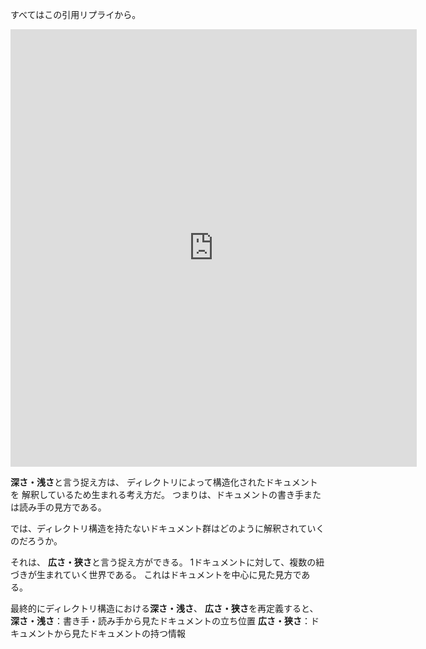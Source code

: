 すべてはこの引用リプライから。

<iframe border=0 frameborder=0 height=700 width=650
 src="https://twitframe.com/show?url=https://twitter.com/SF_yomi/status/1467845714651000832"></iframe>
 

**深さ・浅さ**と言う捉え方は、
ディレクトリによって構造化されたドキュメントを
解釈しているため生まれる考え方だ。
つまりは、ドキュメントの書き手または読み手の見方である。

では、ディレクトリ構造を持たないドキュメント群はどのように解釈されていくのだろうか。

それは、
**広さ・狭さ**と言う捉え方ができる。
1ドキュメントに対して、複数の紐づきが生まれていく世界である。
これはドキュメントを中心に見た見方である。

最終的にディレクトリ構造における**深さ・浅さ**、 **広さ・狭さ**を再定義すると、
**深さ・浅さ**：書き手・読み手から見たドキュメントの立ち位置
**広さ・狭さ**：ドキュメントから見たドキュメントの持つ情報